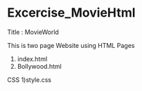 # Excercise_MovieHtml

Title : MovieWorld

This is two page Website using
HTML Pages
1) index.html
2) Bollywood.html

CSS
1)style.css
